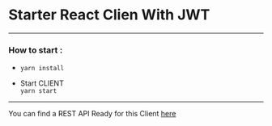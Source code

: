 # Starter React Clien With JWT


----------


### How to start :

 * `yarn install`

 * Start CLIENT  
 	 `yarn start`

----------

You can find a REST API Ready for this Client 
[here](https://github.com/CharlesBinard/Starter_NodeJs_Api_JWT)

